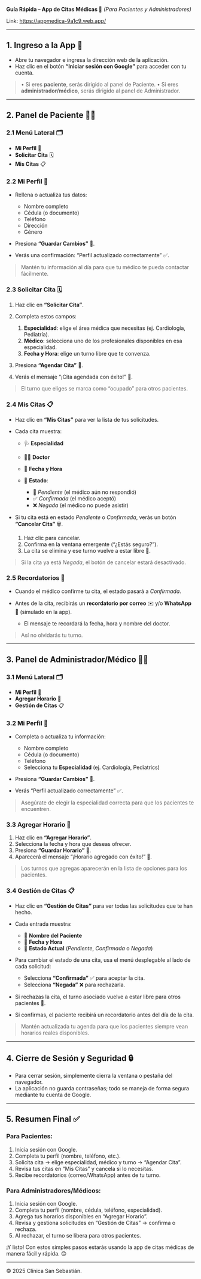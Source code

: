 **Guía Rápida – App de Citas Médicas 🏥**
*(Para Pacientes y Administradores)*

Link: https://appmedica-9a1c9.web.app/

---

## 1. Ingreso a la App 🔑

* Abre tu navegador e ingresa la dirección web de la aplicación.
* Haz clic en el botón **“Iniciar sesión con Google”** para acceder con tu cuenta.

> • Si eres **paciente**, serás dirigido al panel de Paciente.
> • Si eres **administrador/médico**, serás dirigido al panel de Administrador.

---

## 2. Panel de Paciente 👩‍⚕️

### 2.1 Menú Lateral 🗂️

* **Mi Perfil** 👤
* **Solicitar Cita** 🗓️
* **Mis Citas** 📋

### 2.2 Mi Perfil 👤

* Rellena o actualiza tus datos:

  * Nombre completo
  * Cédula (o documento)
  * Teléfono
  * Dirección
  * Género
* Presiona **“Guardar Cambios”** 💾.
* Verás una confirmación: “Perfil actualizado correctamente” ✅.

> Mantén tu información al día para que tu médico te pueda contactar fácilmente.

### 2.3 Solicitar Cita 🗓️

1. Haz clic en **“Solicitar Cita”**.
2. Completa estos campos:

   1. **Especialidad**: elige el área médica que necesitas (ej. Cardiología, Pediatría).
   2. **Médico**: selecciona uno de los profesionales disponibles en esa especialidad.
   3. **Fecha y Hora**: elige un turno libre que te convenza.
3. Presiona **“Agendar Cita”** 📩.
4. Verás el mensaje “¡Cita agendada con éxito!” 🎉.

> El turno que eliges se marca como “ocupado” para otros pacientes.

### 2.4 Mis Citas 📋

* Haz clic en **“Mis Citas”** para ver la lista de tus solicitudes.
* Cada cita muestra:

  * 🩺 **Especialidad**
  * 👨‍⚕️ **Doctor**
  * 📅 **Fecha y Hora**
  * 📌 **Estado**:

    * 🔵 *Pendiente* (el médico aún no respondió)
    * ✅ *Confirmada* (el médico aceptó)
    * ❌ *Negada* (el médico no puede asistir)
* Si tu cita está en estado *Pendiente* o *Confirmada*, verás un botón **“Cancelar Cita”** 🗑️.

  1. Haz clic para cancelar.
  2. Confirma en la ventana emergente (“¿Estás seguro?”).
  3. La cita se elimina y ese turno vuelve a estar libre 🔄.

> Si la cita ya está *Negada*, el botón de cancelar estará desactivado.

### 2.5 Recordatorios 🔔

* Cuando el médico confirme tu cita, el estado pasará a *Confirmada*.
* Antes de la cita, recibirás un **recordatorio por correo** ✉️ y/o **WhatsApp** 💬 (simulado en la app).

  * El mensaje te recordará la fecha, hora y nombre del doctor.

> Así no olvidarás tu turno.

---

## 3. Panel de Administrador/Médico 👨‍⚕️

### 3.1 Menú Lateral 🗂️

* **Mi Perfil** 👤
* **Agregar Horario** 📆
* **Gestión de Citas** 📋

### 3.2 Mi Perfil 👤

* Completa o actualiza tu información:

  * Nombre completo
  * Cédula (o documento)
  * Teléfono
  * Selecciona tu **Especialidad** (ej. Cardiología, Pediatrics)
* Presiona **“Guardar Cambios”** 💾.
* Verás “Perfil actualizado correctamente” ✅.

> Asegúrate de elegir la especialidad correcta para que los pacientes te encuentren.

### 3.3 Agregar Horario 📆

1. Haz clic en **“Agregar Horario”**.
2. Selecciona la fecha y hora que deseas ofrecer.
3. Presiona **“Guardar Horario”** 💾.
4. Aparecerá el mensaje “¡Horario agregado con éxito!” 🎉.

> Los turnos que agregas aparecerán en la lista de opciones para los pacientes.

### 3.4 Gestión de Citas 📋

* Haz clic en **“Gestión de Citas”** para ver todas las solicitudes que te han hecho.
* Cada entrada muestra:

  * 👤 **Nombre del Paciente**
  * 📅 **Fecha y Hora**
  * 📌 **Estado Actual** (*Pendiente*, *Confirmada* o *Negada*)
* Para cambiar el estado de una cita, usa el menú desplegable al lado de cada solicitud:

  * Selecciona **“Confirmada”** ✅ para aceptar la cita.
  * Selecciona **“Negada”** ❌ para rechazarla.
* Si rechazas la cita, el turno asociado vuelve a estar libre para otros pacientes 🔄.
* Si confirmas, el paciente recibirá un recordatorio antes del día de la cita.

> Mantén actualizada tu agenda para que los pacientes siempre vean horarios reales disponibles.

---

## 4. Cierre de Sesión y Seguridad 🔒

* Para cerrar sesión, simplemente cierra la ventana o pestaña del navegador.
* La aplicación no guarda contraseñas; todo se maneja de forma segura mediante tu cuenta de Google.

---

## 5. Resumen Final ✅

### Para Pacientes:

1. Inicia sesión con Google.
2. Completa tu perfil (nombre, teléfono, etc.).
3. Solicita cita → elige especialidad, médico y turno → “Agendar Cita”.
4. Revisa tus citas en “Mis Citas” y cancela si lo necesitas.
5. Recibe recordatorios (correo/WhatsApp) antes de tu turno.

### Para Administradores/Médicos:

1. Inicia sesión con Google.
2. Completa tu perfil (nombre, cédula, teléfono, especialidad).
3. Agrega tus horarios disponibles en “Agregar Horario”.
4. Revisa y gestiona solicitudes en “Gestión de Citas” → confirma o rechaza.
5. Al rechazar, el turno se libera para otros pacientes.

¡Y listo! Con estos simples pasos estarás usando la app de citas médicas de manera fácil y rápida. 😊

---

© 2025 Clínica San Sebastián.
